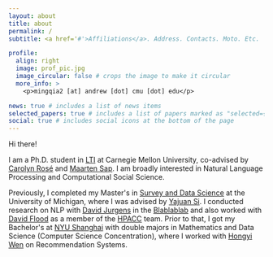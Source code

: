 ```yaml
---
layout: about
title: about
permalink: /
subtitle: <a href='#'>Affiliations</a>. Address. Contacts. Moto. Etc.

profile:
  align: right
  image: prof_pic.jpg
  image_circular: false # crops the image to make it circular
  more_info: >
    <p>mingqia2 [at] andrew [dot] cmu [dot] edu</p>

news: true # includes a list of news items
selected_papers: true # includes a list of papers marked as "selected={true}"
social: true # includes social icons at the bottom of the page
---
```


Hi there! 

I am a Ph.D. student in [LTI](https://www.lti.cs.cmu.edu/) at Carnegie Mellon University, co-advised by [Carolyn Rosé](https://www.cs.cmu.edu/~cprose/) and [Maarten Sap](https://maartensap.com/). I am broadly interested in Natural Language Processing and Computational Social Science. 

Previously, I completed my Master's in [Survey and Data Science](https://surveydatascience.isr.umich.edu/) at the University of Michigan, where I was advised by [Yajuan Si](https://websites.umich.edu/~yajuan/). I conducted research on NLP with [David Jurgens](https://jurgens.people.si.umich.edu/) in the [Blablablab](https://blablablab.si.umich.edu/) and also worked with [David Flood](https://ihpi.umich.edu/our-experts/dcflood) as a member of the [HPACC](https://www.hpaccproject.org/) team. Prior to that, I got my Bachelor's at [NYU Shanghai](https://shanghai.nyu.edu/) with double majors in Mathematics and Data Science (Computer Science Concentration), where I worked with [Hongyi Wen](https://whongyi.github.io/) on Recommendation Systems. 

<!-- Put your address / P.O. box / other info right below your picture. You can also disable any of these elements by editing `profile` property of the YAML header of your `_pages/about.md`. Edit `_bibliography/papers.bib` and Jekyll will render your [publications page](/al-folio/publications/) automatically. -->

<!-- Link to your social media connections, too. This theme is set up to use [Font Awesome icons](https://fontawesome.com/) and [Academicons](https://jpswalsh.github.io/academicons/), like the ones below. Add your Facebook, Twitter, LinkedIn, Google Scholar, or just disable all of them. -->
